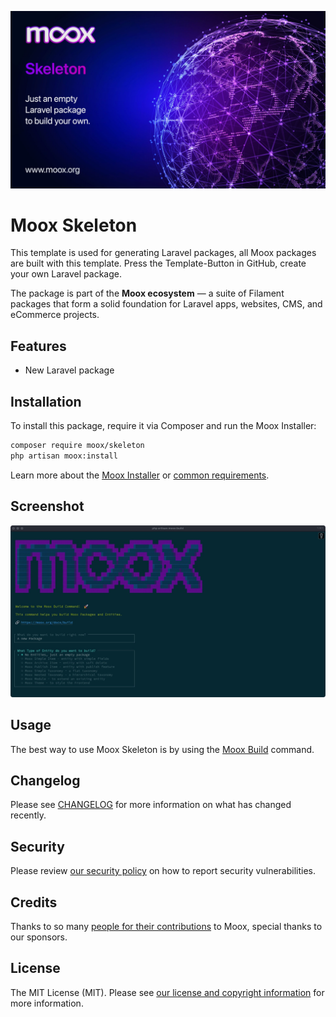 <div class="filament-hidden">

![Moox Skeleton](banner.jpg)

</div>

# Moox Skeleton

This template is used for generating Laravel packages, all Moox packages are built with this template. Press the Template-Button in GitHub, create your own Laravel package.

The package is part of the **Moox ecosystem** — a suite of Filament packages that form a solid foundation for Laravel apps, websites, CMS, and eCommerce projects.

## Features

-   New Laravel package

## Installation

To install this package, require it via Composer and run the Moox Installer:

```bash
composer require moox/skeleton
php artisan moox:install
```

Learn more about the [Moox Installer](https://github.com/mooxphp/docs/tree/main/getting-started/installation) or [common requirements](https://github.com/mooxphp/core/tree/main/getting-started/installation#requirements).

## Screenshot

![Moox Skeleton screenshot](screenshot/main.jpg)

## Usage

The best way to use Moox Skeleton is by using the [Moox Build](https://github.com/mooxphp/build) command.

## Changelog

Please see [CHANGELOG](CHANGELOG.md) for more information on what has changed recently.

## Security

Please review [our security policy](https://github.com/mooxphp/moox/security/policy) on how to report security vulnerabilities.

## Credits

Thanks to so many [people for their contributions](https://github.com/mooxphp/moox#contributors) to Moox, special thanks to our sponsors.

## License

The MIT License (MIT). Please see [our license and copyright information](https://github.com/mooxphp/moox/blob/main/LICENSE.md) for more information.
